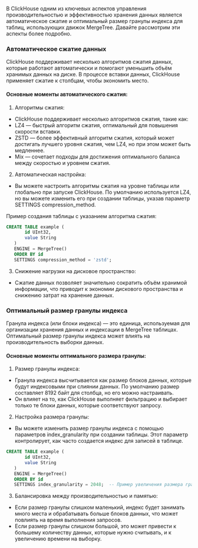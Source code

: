 В ClickHouse одним из ключевых аспектов управления производительностью и эффективностью хранения данных является автоматическое сжатие и оптимальный размер гранулы индекса для таблиц, использующих движок MergeTree. Давайте рассмотрим эти аспекты более подробно.

### Автоматическое сжатие данных

ClickHouse поддерживает несколько алгоритмов сжатия данных, которые работают автоматически и помогают уменьшить объём хранимых данных на диске. В процессе вставки данных, ClickHouse применяет сжатие к столбцам, чтобы экономить место.

#### Основные моменты автоматического сжатия:

1. Алгоритмы сжатия:
- ClickHouse поддерживает несколько алгоритмов сжатия, такие как:
- LZ4 — быстрый алгоритм сжатия, оптимальный для повышения скорости вставки.
- ZSTD — более эффективный алгоритм сжатия, который может достигать лучшего уровня сжатия, чем LZ4, но при этом может быть медленнее.
- Mix — сочетает подходы для достижения оптимального баланса между скоростью и уровнем сжатия.

2. Автоматическая настройка:
- Вы можете настроить алгоритмы сжатия на уровне таблицы или глобально при запуске ClickHouse. По умолчанию используется LZ4, но вы можете изменить его при создании таблицы, указав параметр SETTINGS compression_method.

Пример создания таблицы с указанием алгоритма сжатия:
```sql
CREATE TABLE example (
       id UInt32,
       value String
   )
   ENGINE = MergeTree()
   ORDER BY id
   SETTINGS compression_method = 'zstd';
```

3. Снижение нагрузки на дисковое пространство:
- Сжатие данных позволяет значительно сократить объём хранимой информации, что приводит к экономии дискового пространства и снижению затрат на хранение данных.

### Оптимальный размер гранулы индекса

Гранула индекса (или блоки индекса) — это единица, используемая для организации хранения данных и индексации в MergeTree таблицах. Оптимальный размер гранулы индекса может влиять на производительность выборки данных.

#### Основные моменты оптимального размера гранулы:

1. Размер гранулы индекса:
- Гранула индекса высчитывается как размер блоков данных, которые будут индексовыми при слиянии данных. По умолчанию размер составляет 8192 байт для столбца, но его можно настраивать.
- Он влияет на то, как ClickHouse выполняет фильтрацию и выбирает только те блоки данных, которые соответствуют запросу.

2. Настройка размера гранулы:
- Вы можете изменить размер гранулы индекса с помощью параметров index_granularity при создании таблицы. Этот параметр контролирует, как часто создается индекс для записей в таблице.
```sql
CREATE TABLE example (
       id UInt32,
       value String
   )
   ENGINE = MergeTree()
   ORDER BY id
   SETTINGS index_granularity = 2048;  -- Пример увеличения размера гранулы
```

3. Балансировка между производительностью и памятью:
- Если размер гранулы слишком маленький, индекс будет занимать много места и обрабатывать больше блоков данных, что может повлиять на время выполнения запросов.
- Если размер гранулы слишком большой, это может привести к большему количеству данных, которые нужно считывать, и к увеличению времени на выборку.
